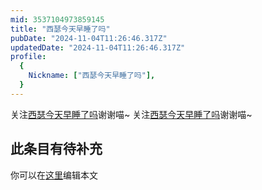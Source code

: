 ```yaml
---
mid: 3537104973859145
title: "西瑟今天早睡了吗"
pubDate: "2024-11-04T11:26:46.317Z"
updatedDate: "2024-11-04T11:26:46.317Z"
profile:
  {
    Nickname: ["西瑟今天早睡了吗"],
  }
---
```


关注[西瑟今天早睡了吗](https://space.bilibili.com/3537104973859145)谢谢喵~ 关注[西瑟今天早睡了吗](https://space.bilibili.com/3537104973859145)谢谢喵~

## 此条目有待补充
你可以在[这里](https://github.com/Yuhanawa/VTuber.ICU-Content/edit/master/v/西瑟今天早睡了吗/index.md)编辑本文

